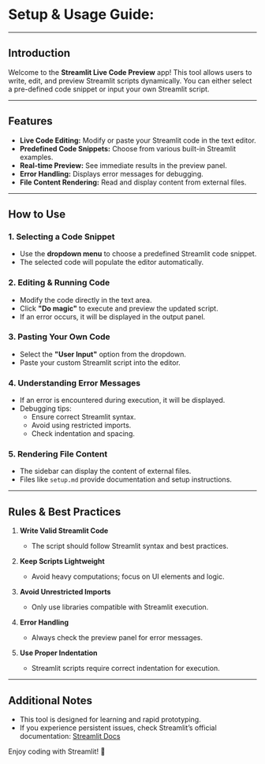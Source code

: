 # Setup & Usage Guide:
---
## Introduction
Welcome to the **Streamlit Live Code Preview** app! This tool allows users to write, edit, and preview Streamlit scripts dynamically. You can either select a pre-defined code snippet or input your own Streamlit script.

---

## Features
- **Live Code Editing:** Modify or paste your Streamlit code in the text editor.
- **Predefined Code Snippets:** Choose from various built-in Streamlit examples.
- **Real-time Preview:** See immediate results in the preview panel.
- **Error Handling:** Displays error messages for debugging.
- **File Content Rendering:** Read and display content from external files.

---

## How to Use
### 1. Selecting a Code Snippet
- Use the **dropdown menu** to choose a predefined Streamlit code snippet.
- The selected code will populate the editor automatically.

### 2. Editing & Running Code
- Modify the code directly in the text area.
- Click **"Do magic"** to execute and preview the updated script.
- If an error occurs, it will be displayed in the output panel.

### 3. Pasting Your Own Code
- Select the **"User Input"** option from the dropdown.
- Paste your custom Streamlit script into the editor.

### 4. Understanding Error Messages
- If an error is encountered during execution, it will be displayed.
- Debugging tips:
  - Ensure correct Streamlit syntax.
  - Avoid using restricted imports.
  - Check indentation and spacing.

### 5. Rendering File Content
- The sidebar can display the content of external files.
- Files like `setup.md` provide documentation and setup instructions.

---

## Rules & Best Practices
1. **Write Valid Streamlit Code**
   - The script should follow Streamlit syntax and best practices.

2. **Keep Scripts Lightweight**
   - Avoid heavy computations; focus on UI elements and logic.

3. **Avoid Unrestricted Imports**
   - Only use libraries compatible with Streamlit execution.

4. **Error Handling**
   - Always check the preview panel for error messages.

5. **Use Proper Indentation**
   - Streamlit scripts require correct indentation for execution.

---

## Additional Notes
- This tool is designed for learning and rapid prototyping.
- If you experience persistent issues, check Streamlit’s official documentation: [Streamlit Docs](https://docs.streamlit.io/)

Enjoy coding with Streamlit! 🚀

